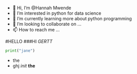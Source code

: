 - 👋 Hi, I’m @Hannah Mwende
- 👀 I’m interested in python for data science
- 🌱 I’m currently learning more about python programming
- 💞️ I’m looking to collaborate on ...
- 📫 How to reach me ...

<!---
HannahMwende/HannahMwende is a ✨ special ✨ repository because its `README.md` (this file) appears on your GitHub profile.
You can click the Preview link to take a look at your changes.
--->
#HELLO
###HI
*GERTT*
```python
print("jane")
```
* the
* ghj
_init_
**the**
